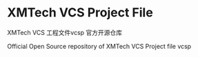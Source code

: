 # XMTech VCS Project File
XMTech VCS 工程文件vcsp 官方开源仓库

Official Open Source repository of XMTech VCS Project file vcsp 
